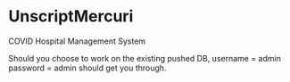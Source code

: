 # UnscriptMercuri
COVID Hospital Management System

Should you choose to work on the existing pushed DB,
username = admin
password = admin
should get you through.
